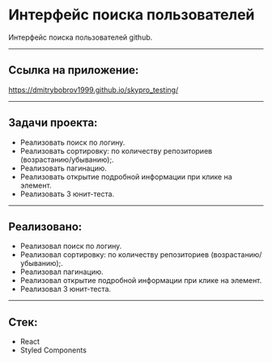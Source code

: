 # Интерфейс поиска пользователей

Интерфейс поиска пользователей github.
____

## Ссылка на приложение:

https://dmitrybobrov1999.github.io/skypro_testing/

____

## Задачи проекта:

* Реализовать поиск по логину.
* Реализовать сортировку: по количеству репозиториев (возрастанию/убыванию);.
* Реализовать пагинацию.
* Реализовать открытие подробной информации при клике на элемент.
* Реализовать 3 юнит-теста.
____

## Реализовано:

* Реализовал поиск по логину.
* Реализовал сортировку: по количеству репозиториев (возрастанию/убыванию);.
* Реализовал пагинацию.
* Реализовал открытие подробной информации при клике на элемент.
* Реализовал 3 юнит-теста.

____

## Стек:

* React
* Styled Components
